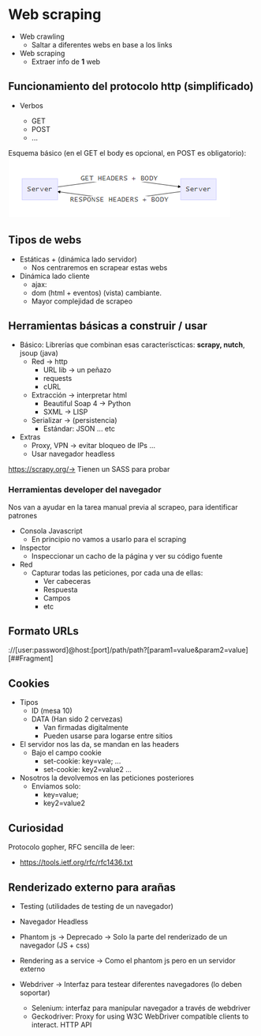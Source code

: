 

# Web scraping



- Web crawling
  - Saltar a diferentes webs en base a los links
- Web scraping
  - Extraer info de **1** web



## Funcionamiento del protocolo http (simplificado)

- Verbos

  - GET
  - POST
  - ...

Esquema básico (en el GET el body es opcional, en POST es obligatorio):
![http_diagram.pn](assets/http_diagram.png)



## Tipos de webs

- Estáticas + (dinámica lado servidor)
  - Nos centraremos en scrapear estas webs
- Dinámica lado cliente
  - ajax:
  - dom (html + eventos) (vista) cambiante. 
  - Mayor complejidad de scrapeo



## Herramientas básicas a construir / usar

- Básico: Librerías que combinan esas caracteríscticas: **scrapy, nutch**, jsoup (java)
  - Red -> http
    - URL lib -> un peñazo
    - requests
    - cURL
  - Extracción -> interpretar html
    - Beautiful Soap 4 -> Python
    - SXML -> LISP
  - Serializar -> (persistencia)
    - Estándar: JSON ... etc
- Extras
  - Proxy, VPN -> evitar bloqueo de IPs ...
  - Usar navegador headless



https://scrapy.org/-> Tienen un SASS para probar



### Herramientas developer del navegador

Nos van a ayudar en la tarea manual previa al scrapeo, para identificar patrones

- Consola Javascript
  - En principio no vamos a usarlo para el scraping
- Inspector
  - Inspeccionar un cacho de la página y ver su código fuente
- Red
  - Capturar todas las peticiones, por cada una de ellas:
    - Ver cabeceras
    - Respuesta
    - Campos
    - etc



## Formato URLs

<scheme>://[user:password]@host:[port]/path/path?[param1=value&param2=value][##Fragment]



## Cookies

- Tipos
  - ID (mesa 10)
  - DATA (Han sido 2 cervezas)
    - Van firmadas digitalmente
    - Pueden usarse para logarse entre sitios
- El servidor nos las da, se mandan en las headers
  - Bajo el campo cookie
    - set-cookie: key=vale; ...
    - set-cookie: key2=value2 ...
- Nosotros la devolvemos en las peticiones posteriores
  - Enviamos solo:
    - key=value;
    - key2=value2



## Curiosidad

Protocolo gopher, RFC sencilla de leer:

- https://tools.ietf.org/rfc/rfc1436.txt





## Renderizado externo para arañas

- Testing (utilidades de testing de un navegador)
- Navegador Headless
- Phantom js -> Deprecado -> Solo la parte del renderizado de un navegador (JS + css)
- Rendering as a service -> Como el phantom js pero en un servidor externo



- Webdriver -> Interfaz para testear diferentes navegadores (lo deben soportar)
  - Selenium: interfaz para manipular navegador a través de webdriver
  - Geckodriver: Proxy for using W3C WebDriver compatible clients to interact. HTTP API